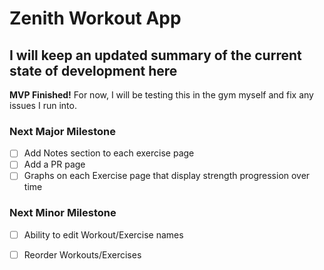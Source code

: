 # Zenith Workout App
## I will keep an updated summary of the current state of development here

**MVP Finished!**
For now, I will be testing this in the gym myself and fix any issues I run into.

### Next Major Milestone
- [ ] Add Notes section to each exercise page
- [ ] Add a PR page
- [ ] Graphs on each Exercise page that display strength progression over time

### Next Minor Milestone
- [ ] Ability to edit Workout/Exercise names
- [ ] Reorder Workouts/Exercises




